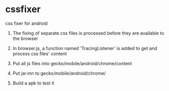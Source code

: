 cssfixer
========

css fixer for android

1) The fixing of separate css files is processed before they are available to the browser

2) In browser.js, a function named 'TracingListener' is added to get and process css files' content

3) Put all js files into gecko/mobile/android/chrome/content 

4) Put jar.mn to gecko/mobile/android/chrome/ 

5) Build a apk to test it
